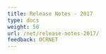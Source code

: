```yaml
---
title: Release Notes - 2017
type: docs
weight: 50
url: /net/release-notes-2017/
feedback: OCRNET
---
```

